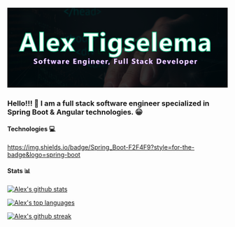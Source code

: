 
![title](./hero.png)
### Hello!!! 👋 I am a full stack software engineer specialized in Spring Boot & Angular technologies. :grinning:
#### Technologies :computer:
https://img.shields.io/badge/Spring_Boot-F2F4F9?style=for-the-badge&logo=spring-boot
#### Stats :bar_chart:
[![Alex's github stats](https://github-readme-stats.vercel.app/api?username=TigselemaAlex&theme=dracula)](https://github.com/anuraghazra/github-readme-stats)

[![Alex's top languages](https://github-readme-stats.vercel.app/api/top-langs/?username=TigselemaAlex&theme=dracula)](https://github.com/anuraghazra/github-readme-stats)

[![Alex's github streak](https://github-readme-streak-stats.herokuapp.com/?user=TigselemaAlex&theme=dracula)](https://github.com/DenverCoder1/github-readme-streak-stats)
<!--
**TigselemaAlex/TigselemaAlex** is a ✨ _special_ ✨ repository because its `README.md` (this file) appears on your GitHub profile.

Here are some ideas to get you started:

- 🔭 I’m currently working on ...
- 🌱 I’m currently learning ...
- 👯 I’m looking to collaborate on ...
- 🤔 I’m looking for help with ...
- 💬 Ask me about ...
- 📫 How to reach me: ...
- 😄 Pronouns: ...
- ⚡ Fun fact: ...
-->
